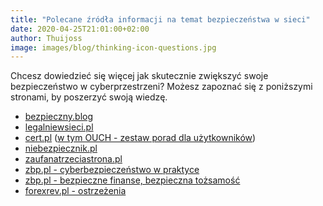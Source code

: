 ```yaml
---
title: "Polecane źródła informacji na temat bezpieczeństwa w sieci"
date: 2020-04-25T21:01:00+02:00
author: Thuijoss
image: images/blog/thinking-icon-questions.jpg
---
```


Chcesz dowiedzieć się więcej jak skutecznie zwiększyć swoje bezpieczeństwo w cyberprzestrzeni? Możesz zapoznać się z poniższymi stronami, by poszerzyć swoją wiedzę.

* [bezpieczny.blog](https://bezpieczny.blog "https://bezpieczny.blog")
* [legalniewsieci.pl](https://www.legalniewsieci.pl "https://www.legalniewsieci.pl")
* [cert.pl](https://www.cert.pl/ "https://www.cert.pl") ([w tym OUCH - zestaw porad dla użytkowników](https://www.cert.pl/ouch/ "cert.pl/ouch"))
* [niebezpiecznik.pl](https://niebezpiecznik.pl "https://niebezpiecznik.pl")
* [zaufanatrzeciastrona.pl](https://zaufanatrzeciastrona.pl "https://zaufanatrzeciastrona.pl")
* [zbp.pl - cyberbezpieczeństwo w praktyce](https://zbp.pl/dla-klientow/bankowcy-dla-edukacji/cyberbezpieczenstwo-w-praktyce "https://zbp.pl/dla-klientow/bankowcy-dla-edukacji/cyberbezpieczenstwo-w-praktyce")
* [zbp.pl - bezpieczne finanse, bezpieczna tożsamość](https://zbp.pl/dla-klientow/bankowcy-dla-edukacji/bezpieczne-finanse,-bezpieczna-tozsamosc "https://zbp.pl/dla-klientow/bankowcy-dla-edukacji/bezpieczne-finanse,-bezpieczna-tozsamosc")
* [forexrev.pl - ostrzeżenia](https://forexrev.pl/newsy/ostrzezenia/)
